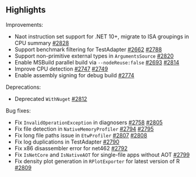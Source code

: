 ## Highlights

Improvements:

- Naot instruction set support for .NET 10+, migrate to ISA groupings in CPU summary [#2828](https://github.com/dotnet/BenchmarkDotNet/pull/2828)
- Support benchmark filtering for TestAdapter [#2662](https://github.com/dotnet/BenchmarkDotNet/issues/2662) [#2788](https://github.com/dotnet/BenchmarkDotNet/pull/2788)
- Support non-primitive external types in `ArgumentsSource` [#2820](https://github.com/dotnet/BenchmarkDotNet/pull/2820)
- Enable MSBuild parallel build via `--nodeReuse:false` [#2693](https://github.com/dotnet/BenchmarkDotNet/issues/2693) [#2814](https://github.com/dotnet/BenchmarkDotNet/pull/2814)
- Improve CPU detection [#2747](https://github.com/dotnet/BenchmarkDotNet/issues/2747) [#2749](https://github.com/dotnet/BenchmarkDotNet/pull/2749)
- Enable assembly signing for debug build [#2774](https://github.com/dotnet/BenchmarkDotNet/pull/2774)

Deprecations:

- Deprecated `WithNuget` [#2812](https://github.com/dotnet/BenchmarkDotNet/pull/2812)

Bug fixes:

- Fix `InvalidOperationException` in diagnosers [#2758](https://github.com/dotnet/BenchmarkDotNet/issues/2758) [#2805](https://github.com/dotnet/BenchmarkDotNet/pull/2805)
- Fix file detection in `NativeMemoryProfiler` [#2794](https://github.com/dotnet/BenchmarkDotNet/issues/2794) [#2795](https://github.com/dotnet/BenchmarkDotNet/pull/2795)
- Fix long file paths issue in `EtwProfiler` [#2807](https://github.com/dotnet/BenchmarkDotNet/issues/2807) [#2808](https://github.com/dotnet/BenchmarkDotNet/pull/2808)
- Fix log duplications in TestAdapter [#2790](https://github.com/dotnet/BenchmarkDotNet/pull/2790)
- Fix x86 disassembler error for net462 [#2792](https://github.com/dotnet/BenchmarkDotNet/pull/2792)
- Fix `IsNetCore` and `IsNativeAOT` for single-file apps without AOT [#2799](https://github.com/dotnet/BenchmarkDotNet/pull/2799)
- Fix density plot generation in `RPlotExporter` for latest version of R [#2809](https://github.com/dotnet/BenchmarkDotNet/pull/2809)
